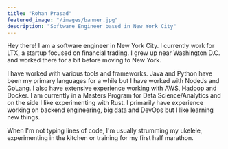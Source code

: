 ```yaml
---
title: "Rohan Prasad"
featured_image: "/images/banner.jpg"
description: "Software Engineer based in New York City"
---
```


Hey there! I am a software engineer in New York City. I currently work for LTX, a startup focused on financial trading. I grew up near Washington D.C. and worked there for a bit before moving to New York.

I have worked with various tools and frameworks. Java and Python have been my primary languages for a while but I have worked with NodeJs and GoLang. I also have extensive experience working with AWS, Hadoop and Docker. I am currently in a Masters Program for Data Science/Analytics and on the side I like experimenting with Rust. I primarily have experience working on backend engineering, big data and DevOps but I like learning new things.

When I'm not typing lines of code, I'm usually strumming my ukelele, experimenting in the kitchen or training for my first half marathon.
